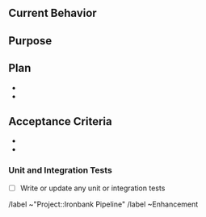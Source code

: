 <!-- This template is **ONLY** used for enhancement requests. Bug reporting or new feature request issues should use the other template options for issue submission. -->

## Current Behavior

<!--- What current feature should be improved? -->

## Purpose

<!--- If it is not obvious, state what purpose this enhancement would serve -->

## Plan

<!--- What needs to be done in order to implement the enhancement? How do we test if implementation is successful? -->

-
-

## Acceptance Criteria

<!--- What is the acceptance criteria for this updated feature? -->

-
-

### Unit and Integration Tests

- [ ] Write or update any unit or integration tests

/label ~"Project::Ironbank Pipeline"
/label ~Enhancement
